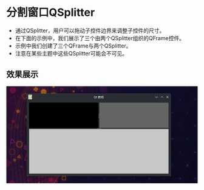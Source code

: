 # 分割窗口QSplitter
- 通过QSplitter，用户可以拖动子控件边界来调整子控件的尺寸。
- 在下面的示例中，我们展示了三个由两个QSplitter组织的QFrame控件。
- 示例中我们创建了三个QFrame与两个QSplitter。
- 注意在某些主题中这些QSplitter可能会不可见。

## 效果展示
![](./images/2023-08-05_18-10.png)


